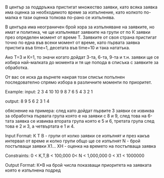 В център за поддръжка пристигат множество заявки, като всяка заявка има оценка за необходимото време за изпълнение, като колкото по-малка е тази оценка толкова по-рано се изпълнява.

В центъра има неограничен брой хора за изпълняване на заявките, но имат и политика, че ще изпълняват заявките на групи от по К заявки през определен момент от време Т. Заявките от своя страна пристигат точно по една във всеки момент от време, като първата заявка пристига във time=1, десетата във time=10 и така нататъка.

Ако Т=3 и К=1, то значи когато дойдат 3-та, 6-та, 9-та и т.н. заявки ще се избира най-малката до момента и тя ще попода в списъка с заявките за обработка.

От вас се иска да върнете накрая този списък попълнен последователно спрямо избора в различните моменти по приоритет.

Example:
input:
2 3 4
10
10 9 8 7 6 5 4 3 2 1 
    
output:
8 9 5 6 2 3 1 4

обяснение на примера: след като дойдат първите 3 заявки се извиква за обработка първата група която е на заявки с 8 и 9, след това на 6-тата заявка се извиква втората група която е 5 и 6, третата група след това е 2 и 3, а четвъртата е 1 и 4.

Input Format:
К Т B - групи от колко заявки се изпълнят и през какъв интервал от време и колко групи общо ще се изпълнят N - брой постъпващи заявки Х1... ХН - оценка на времето на постъпваща заявка

Constraints:
0 < K,T,B < 100,000 0< N < 1,000,000 0 < X1 < 1000000

Output Format:
К*B на брой числа показващи приоритета на заявката която е изпълнена подред
